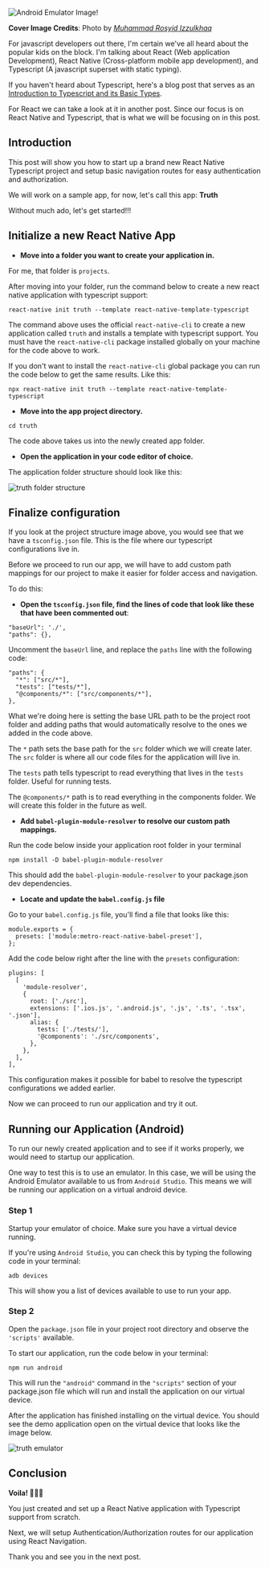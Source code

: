 ![Android Emulator Image!](https://images.unsplash.com/photo-1604536264507-020ce894daf1?ixid=MXwxMjA3fDB8MHxwaG90by1wYWdlfHx8fGVufDB8fHw%3D&ixlib=rb-1.2.1&auto=format&fit=crop&w=900&q=80)

**Cover Image Credits**: Photo by *[Muhammad Rosyid Izzulkhaq](https://unsplash.com/@rsdiz)*

For javascript developers out there, I'm certain we've all heard about the popular kids on the block. I'm talking about React (Web application Development), React Native (Cross-platform mobile app development), and Typescript (A javascript superset with static typing).

If you haven't heard about Typescript, here's a blog post that serves as an [Introduction to Typescript and its Basic Types](../001-Typescript/intro-to-typescript.md).

For React we can take a look at it in another post. Since our focus is on React Native and Typescript, that is what we will be focusing on in this post.

## Introduction
This post will show you how to start up a brand new React Native Typescript project and setup basic navigation routes for easy authentication and authorization.

We will work on a sample app, for now, let's call this app: **Truth**

Without much ado, let's get started!!!

## Initialize a new React Native App

- **Move into a folder you want to create your application in.**

For me, that folder is `projects`.

After moving into your folder, run the command below to create a new react native application with typescript support:
```
react-native init truth --template react-native-template-typescript
```

The command above uses the official `react-native-cli` to create a new application called `truth` and installs a template with typescript support. You must have the `react-native-cli` package installed globally on your machine for the code above to work.

If you don't want to install the `react-native-cli` global package you can run the code below to get the same results. Like this:
```
npx react-native init truth --template react-native-template-typescript
```

- **Move into the app project directory.**

```
cd truth
```
The code above takes us into the newly created app folder.

- **Open the application in your code editor of choice.**

The application folder structure should look like this:

![truth folder structure](images/rn-folder-structure.png)

## Finalize configuration
If you look at the project structure image above, you would see that we have a `tsconfig.json` file. This is the file where our typescript configurations live in.

Before we proceed to run our app, we will have to add custom path mappings for our project to make it easier for folder access and navigation.

To do this:

- **Open the `tsconfig.json` file, find the lines of code that look like these that have been commented out**:
```
"baseUrl": './',
"paths": {},
```
Uncomment the `baseUrl` line, and replace the `paths` line with the following code:
```
"paths": {
  "*": ["src/*"],
  "tests": ["tests/*"],
  "@components/*": ["src/components/*"],
},
```

What we're doing here is setting the base URL path to be the project root folder and adding paths that would automatically resolve to the ones we added in the code above.

The `*` path sets the base path for the `src` folder which we will create later. The `src` folder is where all our code files for the application will live in.

The `tests` path tells typescript to read everything that lives in the `tests` folder. Useful for running tests.

The `@components/*` path is to read everything in the components folder. We will create this folder in the future as well.

- **Add `babel-plugin-module-resolver` to resolve our custom path mappings.**

Run the code below inside your application root folder in your terminal
```
npm install -D babel-plugin-module-resolver
```
This should add the `babel-plugin-module-resolver` to your package.json dev dependencies.

- **Locate and update the `babel.config.js` file**

Go to your `babel.config.js` file, you'll find a file that looks like this:
```
module.exports = {
  presets: ['module:metro-react-native-babel-preset'],
};
```
Add the code below right after the line with the `presets` configuration:
```
plugins: [
  [
    'module-resolver',
    {
      root: ['./src'],
      extensions: ['.ios.js', '.android.js', '.js', '.ts', '.tsx', '.json'],
      alias: {
        tests: ['./tests/'],
        '@components': './src/components',
      },
    },
  ],
],
```

This configuration makes it possible for babel to resolve the typescript configurations we added earlier.

Now we can proceed to run our application and try it out.

## Running our Application (Android)
To run our newly created application and to see if it works properly, we would need to startup our application.

One way to test this is to use an emulator. In this case, we will be using the Android Emulator available to us from `Android Studio`. This means we will be running our application on a virtual android device.

### Step 1
Startup your emulator of choice. Make sure you have a virtual device running.

If you're using `Android Studio`, you can check this by typing the following code in your terminal:
```
adb devices
```

This will show you a list of devices available to use to run your app.

### Step 2
Open the `package.json` file in your project root directory and observe the `'scripts'` available.

To start our application, run the code below in your terminal:
```
npm run android
```

This will run the `"android"` command in the `"scripts"` section of your package.json file which will run and install the application on our virtual device.

After the application has finished installing on the virtual device. You should see the demo application open on the virtual device that looks like the image below.

![truth emulator](images/truth-emulator.png)

## Conclusion

**Voila! 🎉🎉🎉**

You just created and set up a React Native application with Typescript support from scratch.

Next, we will setup Authentication/Authorization routes for our application using React Navigation.

Thank you and see you in the next post.

